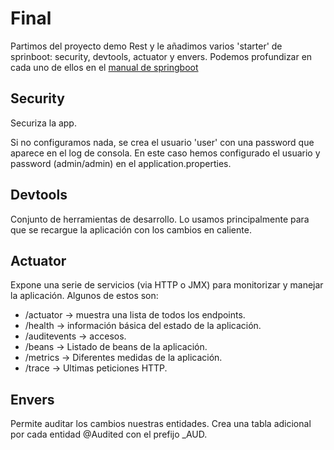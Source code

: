 # Final

Partimos del proyecto demo Rest y le añadimos varios 'starter' de sprinboot: security, devtools, actuator y envers.
Podemos profundizar en cada uno de ellos en el [manual de springboot](http://docs.spring.io/spring-boot/docs/1.5.3.RELEASE/reference/htmlsingle/)

## Security

Securiza la app.

Si no configuramos nada, se crea el usuario 'user' con una password que aparece en el log de consola.
En este caso hemos configurado el usuario y password (admin/admin) en el application.properties.

## Devtools

Conjunto de herramientas de desarrollo.
Lo usamos principalmente para que se recargue la aplicación con los cambios en caliente.

## Actuator

Expone una serie de servicios (via HTTP o JMX) para monitorizar y manejar la aplicación.
Algunos de estos son:
* /actuator -> muestra una lista de todos los endpoints.
* /health -> información básica del estado de la aplicación.
* /auditevents -> accesos.
* /beans -> Listado de beans de la aplicación.
* /metrics -> Diferentes medidas de la aplicación.
* /trace -> Ultimas peticiones HTTP.

## Envers

Permite auditar los cambios nuestras entidades.
Crea una tabla adicional por cada entidad @Audited con el prefijo _AUD.
